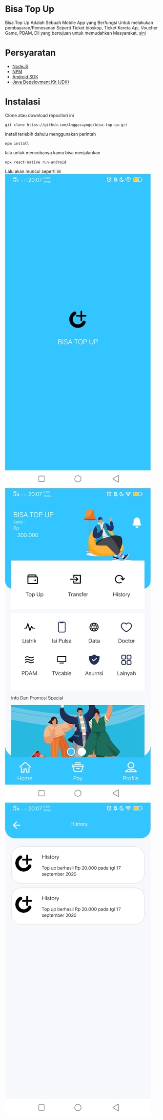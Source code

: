 # Bisa Top Up
Bisa Top Up Adalah Sebuah Mobile App yang Berfungsi Untuk melakukan pembayaran/Pemesanan Seperti Ticket bioskop, Ticket Kereta Api, Voucher Game, PDAM, Dll yang bertujuan untuk memudahkan Masyarakat. 
[sini](#instalasi)

# Persyaratan
- [NodeJS](https://nodejs.org/en/)
- [NPM](npmjs.com/)
- [Android SDK](https://developer.android.com/)
- [Java Depelovment Kit (JDK)](https://www.oracle.com/java/technologies/javase-jdk13-downloads.html)

# Instalasi
Clone atau download repositori ini
```
git clone https://github.com/Anggasayogo/bisa-top-up.git
```
install terlebih dahulu menggunakan perintah
```
npm install
```
lalu untuk mencobanya kamu bisa menjalankan
```
npx react-native run-android
```
Lalu akan muncul seperti ini
![banner](dist/images/gambar1.jpg)
![banner](dist/images/gambar3.jpg)
![banner](dist/images/gambar2.jpg)